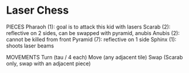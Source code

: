 # Laser Chess
PIECES 
Pharaoh (1): goal is to attack this kid with lasers 
Scarab (2): reflective on 2 sides, can be swapped with pyramid, anubis 
Anubis (2): cannot be killed from front 
Pyramid (7): reflective on 1 side 
Sphinx (1): shoots laser beams 

MOVEMENTS 
Turn (tau / 4 each)
Move (any adjacent tile)
Swap (Scarab only, swap with an adjacent piece)
